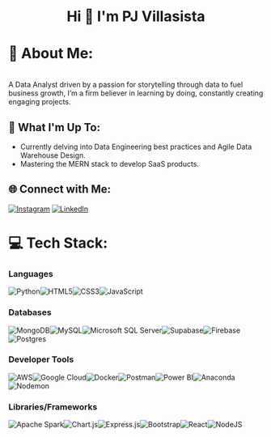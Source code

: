 <h1 align="center">Hi 👋 I'm PJ Villasista</h1>

# 💫 About Me:
<br>A Data Analyst driven by a passion for storytelling through data to fuel business growth, I’m a firm believer in learning by doing, constantly creating engaging projects.

## 🚀 What I'm Up To:
- Currently delving into Data Engineering best practices and Agile Data Warehouse Design.
- Mastering the MERN stack to develop SaaS products.


## 🌐 Connect with Me:
[![Instagram](https://img.shields.io/badge/Instagram-%23E4405F.svg?logo=Instagram&logoColor=white)](https://instagram.com/pjvsta) [![LinkedIn](https://img.shields.io/badge/LinkedIn-%230077B5.svg?logo=linkedin&logoColor=white)](https://linkedin.com/in/https://www.linkedin.com/in/pjvillasista/) 

# 💻 Tech Stack:
### Languages

![Python](https://img.shields.io/badge/python-3670A0?style=flat&logo=python&logoColor=ffdd54)![HTML5](https://img.shields.io/badge/html5-%23E34F26.svg?style=flat&logo=html5&logoColor=white)![CSS3](https://img.shields.io/badge/css3-%231572B6.svg?style=flat&logo=css3&logoColor=white)![JavaScript](https://img.shields.io/badge/javascript-%23323330.svg?style=flat&logo=javascript&logoColor=%23F7DF1E)

### Databases

![MongoDB](https://img.shields.io/badge/MongoDB-%234ea94b.svg?style=flat&logo=mongodb&logoColor=white)![MySQL](https://img.shields.io/badge/mysql-%2300000f.svg?style=flat&logo=mysql&logoColor=white)![Microsoft SQL Server](https://img.shields.io/badge/Microsoft%20SQL%20Server-CC2927?style=flat&logo=microsoft%20sql%20server&logoColor=white)![Supabase](https://img.shields.io/badge/Supabase-3ECF8E?style=flat&logo=supabase&logoColor=white)![Firebase](https://img.shields.io/badge/Firebase-039BE5?style=flat&logo=Firebase&logoColor=white)![Postgres](https://img.shields.io/badge/postgres-%23316192.svg?style=flat&logo=postgresql&logoColor=white)

### Developer Tools

![AWS](https://img.shields.io/badge/AWS-%23FF9900.svg?style=flat&logo=amazon-aws&logoColor=white)![Google Cloud](https://img.shields.io/badge/GoogleCloud-%234285F4.svg?style=flat&logo=google-cloud&logoColor=white)![Docker](https://img.shields.io/badge/docker-%230db7ed.svg?style=flat&logo=docker&logoColor=white)![Postman](https://img.shields.io/badge/Postman-FF6C37?style=flat&logo=postman&logoColor=white)![Power BI](https://img.shields.io/badge/power_bi-F2C811?style=flat&logo=powerbi&logoColor=black)![Anaconda](https://img.shields.io/badge/Anaconda-%2344A833.svg?style=flat&logo=anaconda&logoColor=white)![Nodemon](https://img.shields.io/badge/NODEMON-%23323330.svg?style=flat&logo=nodemon&logoColor=%BBDEAD)

### Libraries/Frameworks
![Apache Spark](https://img.shields.io/badge/Apache%20Spark-FDEE21?style=flat&logo=apachespark&logoColor=black)![Chart.js](https://img.shields.io/badge/chart.js-F5788D.svg?style=flat&logo=chart.js&logoColor=white)![Express.js](https://img.shields.io/badge/express.js-%23404d59.svg?style=flat&logo=express&logoColor=%2361DAFB)![Bootstrap](https://img.shields.io/badge/bootstrap-%238511FA.svg?style=flat&logo=bootstrap&logoColor=white)![React](https://img.shields.io/badge/react-%2320232a.svg?style=flat&logo=react&logoColor=%2361DAFB)![NodeJS](https://img.shields.io/badge/node.js-6DA55F?style=flat&logo=node.js&logoColor=white)
